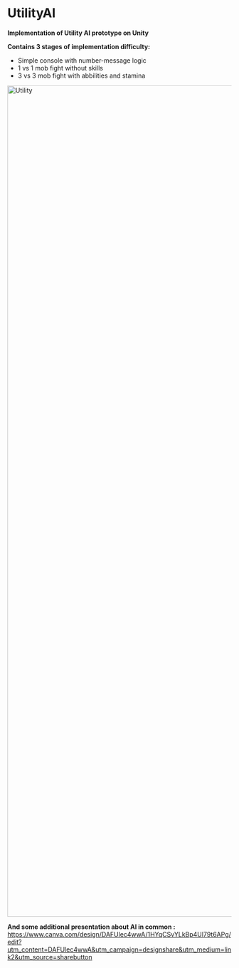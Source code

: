 # UtilityAI
**Implementation of Utility AI prototype on Unity**

**Contains 3 stages of implementation difficulty:**
* Simple console with number-message logic
* 1 vs 1 mob fight without skills
* 3 vs 3 mob fight with abbilities and stamina

<img width="1867" alt="Utility" src="https://github.com/Scvirel/UtilityAI/assets/46399252/db62d975-65fc-4d46-a19d-6352202389a6">

**And some additional presentation about AI in common :**
https://www.canva.com/design/DAFUlec4wwA/1HYqCSvYLkBp4Ul79t6APg/edit?utm_content=DAFUlec4wwA&utm_campaign=designshare&utm_medium=link2&utm_source=sharebutton
